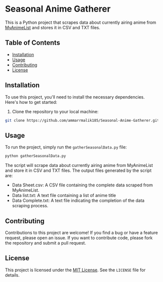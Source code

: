 # Seasonal Anime Gatherer

This is a Python project that scrapes data about currently airing anime from [MyAnimeList](https://myanimelist.net/) and stores it in CSV and TXT files.

## Table of Contents

- [Installation](#installation)
- [Usage](#usage)
- [Contributing](#contributing)
- [License](#license)

## Installation

To use this project, you'll need to install the necessary dependencies. Here's how to get started:

1. Clone the repository to your local machine:

```sh
git clone https://github.com/ammarrmalik185/Seasonal-Anime-Gatherer.git
```

## Usage

To run the project, simply run the `gatherSeasonalData.py` file:

```sh
python gatherSeasonalData.py
```

The script will scrape data about currently airing anime from MyAnimeList and store it in CSV and TXT files. The output files generated by the script are:

- Data Sheet.csv: A CSV file containing the complete data scraped from MyAnimeList.
- Data list.txt: A text file containing a list of anime title
- Data Complete.txt: A text file indicating the completion of the data scraping process.

## Contributing

Contributions to this project are welcome! If you find a bug or have a feature request, please open an issue. If you want to contribute code, please fork the repository and submit a pull request.

## License

This project is licensed under the [MIT License](https://opensource.org/licenses/MIT). See the `LICENSE` file for details.
